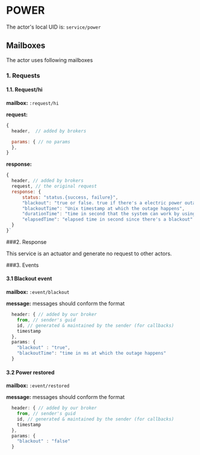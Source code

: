 POWER
======


The actor's local UID is: `service/power`

## Mailboxes
The actor uses following mailboxes

### 1. Requests

#### 1.1. Request/hi

**mailbox:** `:request/hi`

**request:**
```js
{
  header,  // added by brokers

  params: { // no params
  },
}
```
**response:**
```js
{
  header, // added by brokers
  request, // the original request
  response: {
      status: "status.{success, failure}",
      "blackout": "true or false. true if there's a electric power outage",
      "blackoutTime": "Unix timestamp at which the outage happens",
      "durationTime": "time in second that the system can work by using battery",
      "elapsedTime": "elapsed time in second since there's a blackout"
  }
}`
```
###2. Response

This service is an actuator and generate no request to other actors.

###3. Events

#### 3.1 Blackout event

**mailbox:** `:event/blackout`

**message:** messages should conform the format
```js
  header: { // added by our broker
    from, // sender's guid
    id, // generated & maintained by the sender (for callbacks)
    timestamp
  },
  params: {
    "blackout" : "true",
    "blackoutTime": "time in ms at which the outage happens"
  }  
```

#### 3.2 Power restored

**mailbox:** `:event/restored`

**message:** messages should conform the format
```js
  header: { // added by our broker
    from, // sender's guid
    id, // generated & maintained by the sender (for callbacks)
    timestamp
  },
  params: {
    "blackout" : "false"
  }  
```
